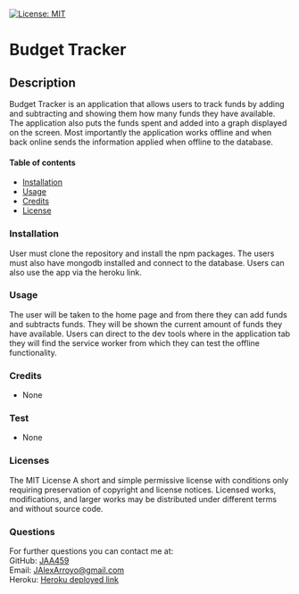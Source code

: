 [![License: MIT](https://img.shields.io/badge/License-MIT-yellow.svg)](https://opensource.org/licenses/MIT)
    
  # Budget Tracker #


  ## Description ##
  Budget Tracker is an application that allows users to track funds by adding and subtracting and showing them how many funds they have available. The application also puts the funds spent and added into a graph displayed on the screen. Most importantly the application works offline and when back online sends the information applied when offline to the database.
      
      
  #### Table of contents ####
  * [Installation](#installation)
  * [Usage](#usage)
  * [Credits](#credits)
  * [License](#license)
      
      
  ### Installation ###
  User must clone the repository and install the npm packages. The users must also have mongodb installed and connect to the database. Users can also use the app via the heroku link.
      
      
  ### Usage ###
  The user will be taken to the home page and from there they can add funds and subtracts funds. They will be shown the current amount of funds they have available. Users can direct to the dev tools where in the application tab they will find the service worker from which they can test the offline functionality.
      
      
  ### Credits ###
  * None
      
      
  ### Test ###
  * None

  ### Licenses ###
  The MIT License
  A short and simple permissive license with conditions only requiring preservation of copyright and license notices. Licensed works, modifications, and larger works may be distributed under different terms and without source code.
  ### Questions ###
  For further questions you can contact me at:</br>
  GitHub: [JAA459](https://github.com/JAA459) </br>
  Email: [JAlexArroyo@gmail.com](JAlexArroyo@gmail.com) </br>
  Heroku: [Heroku deployed link](https://tranquil-lowlands-65224.herokuapp.com/)
